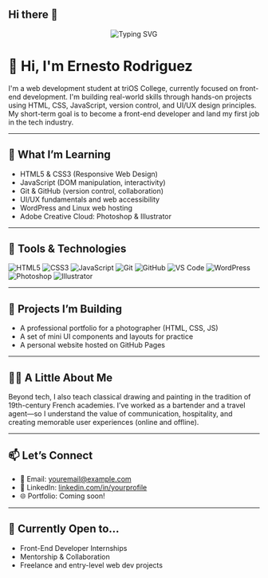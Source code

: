 ## Hi there 👋

<p align="center">
  <img src="https://readme-typing-svg.demolab.com?font=Fira+Code&size=25&pause=1000&color=F7DF1E&center=true&vCenter=true&width=435&lines=Focused + Driven + Creative + Curious + Resilient" alt="Typing SVG" />
</p>

# 👋 Hi, I'm Ernesto Rodriguez

I'm a web development student at triOS College, currently focused on front-end development. I'm building real-world skills through hands-on projects using HTML, CSS, JavaScript, version control, and UI/UX design principles. My short-term goal is to become a front-end developer and land my first job in the tech industry.

---

## 🎯 What I’m Learning

- HTML5 & CSS3 (Responsive Web Design)
- JavaScript (DOM manipulation, interactivity)
- Git & GitHub (version control, collaboration)
- UI/UX fundamentals and web accessibility
- WordPress and Linux web hosting
- Adobe Creative Cloud: Photoshop & Illustrator

---

## 🧰 Tools & Technologies

![HTML5](https://img.shields.io/badge/HTML5-E34F26?style=for-the-badge&logo=html5&logoColor=white)
![CSS3](https://img.shields.io/badge/CSS3-1572B6?style=for-the-badge&logo=css3&logoColor=white)
![JavaScript](https://img.shields.io/badge/JavaScript-F7DF1E?style=for-the-badge&logo=javascript&logoColor=black)
![Git](https://img.shields.io/badge/Git-F05032?style=for-the-badge&logo=git&logoColor=white)
![GitHub](https://img.shields.io/badge/GitHub-181717?style=for-the-badge&logo=github&logoColor=white)
![VS Code](https://img.shields.io/badge/VS%20Code-007ACC?style=for-the-badge&logo=visual-studio-code&logoColor=white)
![WordPress](https://img.shields.io/badge/WordPress-21759b?style=for-the-badge&logo=wordpress&logoColor=white)
![Photoshop](https://img.shields.io/badge/Adobe%20Photoshop-31A8FF?style=for-the-badge&logo=adobephotoshop&logoColor=white)
![Illustrator](https://img.shields.io/badge/Adobe%20Illustrator-FF9A00?style=for-the-badge&logo=adobeillustrator&logoColor=white)

---

## 📌 Projects I’m Building

- A professional portfolio for a photographer (HTML, CSS, JS)
- A set of mini UI components and layouts for practice
- A personal website hosted on GitHub Pages

---

## 👨‍🎨 A Little About Me

Beyond tech, I also teach classical drawing and painting in the tradition of 19th-century French academies. I’ve worked as a bartender and a travel agent—so I understand the value of communication, hospitality, and creating memorable user experiences (online and offline).

---

## 📫 Let’s Connect

- 📧 Email: [youremail@example.com](mailto:youremail@example.com)
- 💼 LinkedIn: [linkedin.com/in/yourprofile](https://linkedin.com/in/yourprofile)
- 🌐 Portfolio: Coming soon!

---

## 🚀 Currently Open to...

- Front-End Developer Internships  
- Mentorship & Collaboration  
- Freelance and entry-level web dev projects

